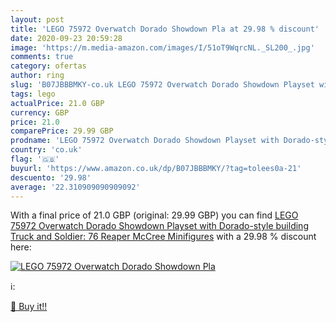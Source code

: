 ```yaml
---
layout: post
title: 'LEGO 75972 Overwatch Dorado Showdown Pla at 29.98 % discount'
date: 2020-09-23 20:59:28
image: 'https://m.media-amazon.com/images/I/51oT9WqrcNL._SL200_.jpg'
comments: true
category: ofertas
author: ring
slug: 'B07JBBBMKY-co.uk LEGO 75972 Overwatch Dorado Showdown Playset with...'
tags: lego
actualPrice: 21.0 GBP
currency: GBP
price: 21.0
comparePrice: 29.99 GBP
prodname: 'LEGO 75972 Overwatch Dorado Showdown Playset with Dorado-style building  Truck and Soldier: 76  Reaper  McCree Minifigures'
country: 'co.uk'
flag: '🇬🇧'
buyurl: 'https://www.amazon.co.uk/dp/B07JBBBMKY/?tag=tolees0a-21'
descuento: '29.98'
average: '22.310909090909092'
---
```


With a final price of 21.0 GBP (original: 29.99 GBP) you can find [LEGO 75972 Overwatch Dorado Showdown Playset with Dorado-style building  Truck and Soldier: 76  Reaper  McCree Minifigures](https://www.amazon.co.uk/dp/B07JBBBMKY/?tag=tolees0a-21) with a  29.98 % discount here:

[![LEGO 75972 Overwatch Dorado Showdown Pla](https://m.media-amazon.com/images/I/51oT9WqrcNL._SL200_.jpg)](https://www.amazon.co.uk/dp/B07JBBBMKY/?tag=tolees0a-21)

ℹ️:


[🛒 Buy it!!](https://www.amazon.co.uk/dp/B07JBBBMKY/?tag=tolees0a-21)
